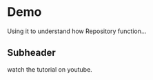 # Demo

Using it to understand how Repository function...

## Subheader

watch the tutorial on youtube.
